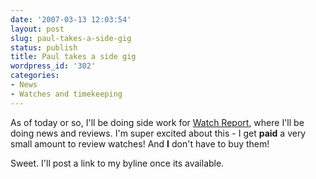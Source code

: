 ```yaml
---
date: '2007-03-13 12:03:54'
layout: post
slug: paul-takes-a-side-gig
status: publish
title: Paul takes a side gig
wordpress_id: '302'
categories:
- News
- Watches and timekeeping
---
```



As of today or so, I'll be doing side work for [Watch Report](http://watchreport.com/), where I'll be doing news and reviews. I'm super excited about this - I get **paid** a very small amount to review watches! And **I** don't have to buy them!

Sweet. I'll post a link to my byline once its available.
